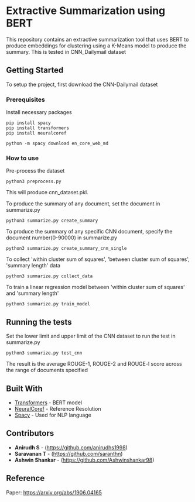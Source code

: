 # Extractive Summarization using BERT
This repository contains an extractive summarization tool that uses BERT to produce embeddings for clustering using a K-Means model to produce the summary. This is tested in CNN_Dailymail dataset

## Getting Started

To setup the project, first download the CNN-Dailymail dataset

### Prerequisites

Install necessary packages

```
pip install spacy
pip install transformers
pip install neuralcoref

python -m spacy download en_core_web_md
```

### How to use

Pre-process the dataset 

```
python3 preprocess.py
```

This will produce cnn_dataset.pkl.

To produce the summary of any document, set the document in summarize.py

```
python3 summarize.py create_summary
```
To produce the summary of any specific CNN document, specify the document number(0-90000) in summarize.py

```
python3 summarize.py create_summary_cnn_single
```

To collect 'within cluster sum of squares', 'between cluster sum of squares', 'summary length' data

```
python3 summarize.py collect_data
```

To train a linear regression model between 'within cluster sum of squares' and 'summary length'

```
python3 summarize.py train_model
```

## Running the tests

Set the lower limit and upper limit of the CNN dataset to run the test in summarize.py

```
python3 summarize.py test_cnn
```
The result is the average ROUGE-1, ROUGE-2 and ROUGE-l score across the range of documents specified 

## Built With

* [Transformers](https://github.com/huggingface/transformers) - BERT model
* [NeuralCoref](https://github.com/huggingface/neuralcoref) - Reference Resolution
* [Spacy](https://spacy.io/api/doc) - Used for NLP language
 

## Contributors

* **Anirudh S** - (https://github.com/anirudhs1998)
* **Saravanan T** - (https://github.com/saranthn)
* **Ashwin Shankar** - (https://github.com/Ashwinshankar98)

## Reference

Paper: https://arxiv.org/abs/1906.04165

